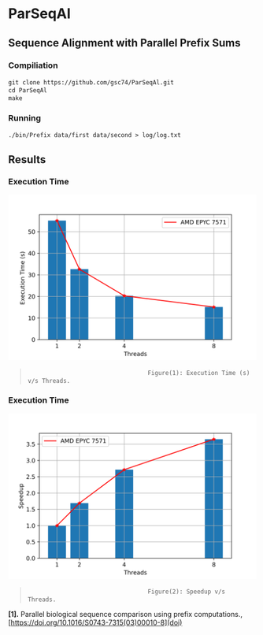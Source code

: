 # ParSeqAl
## Sequence Alignment with Parallel Prefix Sums


### Compiliation
```
git clone https://github.com/gsc74/ParSeqAl.git
cd ParSeqAl
make
```

### Running
```
./bin/Prefix data/first data/second > log/log.txt 
```

## Results
### Execution Time 
![Alt text](ExecTime.png?raw=true "Execution Time (s)")
>                                       Figure(1): Execution Time (s) v/s Threads.

### Execution Time 
![Alt text](SpeedUp.png?raw=true "Speed Up")
>                                       Figure(2): Speedup v/s Threads.


<b id="my_anchor">[1].</b> Parallel biological sequence comparison using prefix computations., [https://doi.org/10.1016/S0743-7315(03)00010-8](doi)
